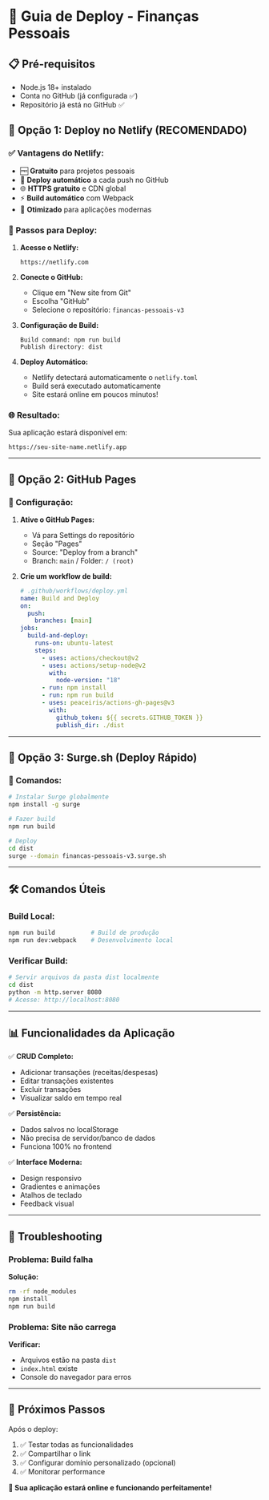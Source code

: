 # 🚀 Guia de Deploy - Finanças Pessoais

## 📋 Pré-requisitos

- Node.js 18+ instalado
- Conta no GitHub (já configurada ✅)
- Repositório já está no GitHub ✅

## 🎯 Opção 1: Deploy no Netlify (RECOMENDADO)

### ✅ Vantagens do Netlify:

- 🆓 **Gratuito** para projetos pessoais
- 🔄 **Deploy automático** a cada push no GitHub
- 🌐 **HTTPS gratuito** e CDN global
- ⚡ **Build automático** com Webpack
- 📱 **Otimizado** para aplicações modernas

### 🔧 Passos para Deploy:

1. **Acesse o Netlify:**

   ```
   https://netlify.com
   ```

2. **Conecte o GitHub:**

   - Clique em "New site from Git"
   - Escolha "GitHub"
   - Selecione o repositório: `financas-pessoais-v3`

3. **Configuração de Build:**

   ```
   Build command: npm run build
   Publish directory: dist
   ```

4. **Deploy Automático:**
   - Netlify detectará automaticamente o `netlify.toml`
   - Build será executado automaticamente
   - Site estará online em poucos minutos!

### 🌐 Resultado:

Sua aplicação estará disponível em:

```
https://seu-site-name.netlify.app
```

---

## 🎯 Opção 2: GitHub Pages

### 🔧 Configuração:

1. **Ative o GitHub Pages:**

   - Vá para Settings do repositório
   - Seção "Pages"
   - Source: "Deploy from a branch"
   - Branch: `main` / Folder: `/ (root)`

2. **Crie um workflow de build:**
   ```yaml
   # .github/workflows/deploy.yml
   name: Build and Deploy
   on:
     push:
       branches: [main]
   jobs:
     build-and-deploy:
       runs-on: ubuntu-latest
       steps:
         - uses: actions/checkout@v2
         - uses: actions/setup-node@v2
           with:
             node-version: "18"
         - run: npm install
         - run: npm run build
         - uses: peaceiris/actions-gh-pages@v3
           with:
             github_token: ${{ secrets.GITHUB_TOKEN }}
             publish_dir: ./dist
   ```

---

## 🎯 Opção 3: Surge.sh (Deploy Rápido)

### 🔧 Comandos:

```bash
# Instalar Surge globalmente
npm install -g surge

# Fazer build
npm run build

# Deploy
cd dist
surge --domain financas-pessoais-v3.surge.sh
```

---

## 🛠️ Comandos Úteis

### Build Local:

```bash
npm run build          # Build de produção
npm run dev:webpack    # Desenvolvimento local
```

### Verificar Build:

```bash
# Servir arquivos da pasta dist localmente
cd dist
python -m http.server 8080
# Acesse: http://localhost:8080
```

---

## 📊 Funcionalidades da Aplicação

✅ **CRUD Completo:**

- Adicionar transações (receitas/despesas)
- Editar transações existentes
- Excluir transações
- Visualizar saldo em tempo real

✅ **Persistência:**

- Dados salvos no localStorage
- Não precisa de servidor/banco de dados
- Funciona 100% no frontend

✅ **Interface Moderna:**

- Design responsivo
- Gradientes e animações
- Atalhos de teclado
- Feedback visual

---

## 🔧 Troubleshooting

### Problema: Build falha

**Solução:**

```bash
rm -rf node_modules
npm install
npm run build
```

### Problema: Site não carrega

**Verificar:**

- Arquivos estão na pasta `dist`
- `index.html` existe
- Console do navegador para erros

---

## 🎉 Próximos Passos

Após o deploy:

1. ✅ Testar todas as funcionalidades
2. ✅ Compartilhar o link
3. ✅ Configurar domínio personalizado (opcional)
4. ✅ Monitorar performance

**🚀 Sua aplicação estará online e funcionando perfeitamente!**
